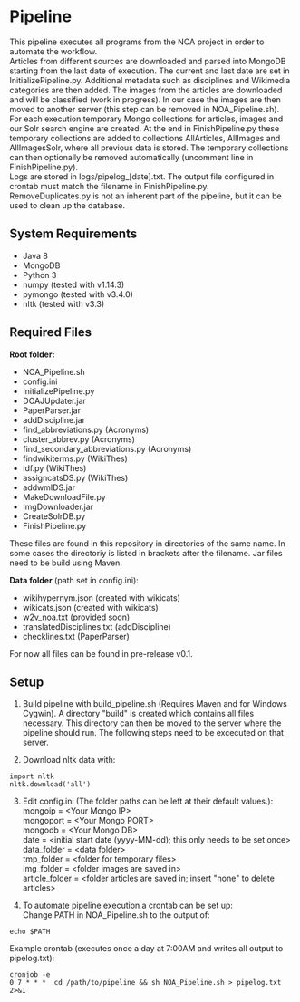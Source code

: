 # Pipeline
This pipeline executes all programs from the NOA project in order to automate the workflow.  
Articles from different sources are downloaded and parsed into MongoDB starting from the last date of execution. The current and last date are set in InitializePipeline.py. Additional metadata such as disciplines and Wikimedia categories are then added. The images from the articles are downloaded and will be classified (work in progress). In our case the images are then moved to another server (this step can be removed in NOA_Pipeline.sh).  
For each execution temporary Mongo collections for articles, images and our Solr search engine are created. At the end in FinishPipeline.py these temporary collections are added to collections AllArticles, AllImages and AllImagesSolr, where all previous data is stored. The temporary collections can then optionally be removed automatically (uncomment line in FinishPipeline.py).  
Logs are stored in logs/pipelog_[date].txt. The output file configured in crontab must match the filename in FinishPipeline.py.  
RemoveDuplicates.py is not an inherent part of the pipeline, but it can be used to clean up the database.


## System Requirements
- Java 8  
- MongoDB  
- Python 3  
- numpy  (tested with v1.14.3)  
- pymongo (tested with v3.4.0)  
- nltk (tested with v3.3)  

## Required Files
**Root folder:**  
- NOA_Pipeline.sh  
- config.ini  
- InitializePipeline.py  
- DOAJUpdater.jar  
- PaperParser.jar  
- addDiscipline.jar  
- find_abbreviations.py (Acronyms)  
- cluster_abbrev.py (Acronyms)  
- find_secondary_abbreviations.py (Acronyms)  
- findwikiterms.py (WikiThes)  
- idf.py (WikiThes)  
- assigncatsDS.py (WikiThes)  
- addwmIDS.jar  
- MakeDownloadFile.py  
- ImgDownloader.jar  
- CreateSolrDB.py  
- FinishPipeline.py

These files are found in this repository in directories of the same name. In some cases the directoriy is listed in brackets after the filename. Jar files need to be build using Maven.

**Data folder** (path set in config.ini):  
- wikihypernym.json (created with wikicats)  
- wikicats.json (created with wikicats)  
- w2v_noa.txt (provided soon)  
- translatedDisciplines.txt (addDiscipline)  
- checklines.txt (PaperParser)  

For now all files can be found in pre-release v0.1.

## Setup
1. Build pipeline with build_pipeline.sh (Requires Maven and for Windows Cygwin). A directory "build" is created which contains all files necessary. This directory can then be moved to the server where the pipeline should run. The following steps need to be excecuted on that server. 

2. Download nltk data with:
```console
import nltk  
nltk.download('all')
```

3. Edit config.ini (The folder paths can be left at their default values.):  
mongoip = \<Your Mongo IP>  
mongoport = \<Your Mongo PORT>  
mongodb = \<Your Mongo DB>  
date = \<initial start date (yyyy-MM-dd); this only needs to be set once>  
data_folder = \<data folder>  
tmp_folder = \<folder for temporary files>  
img_folder = \<folder images are saved in>  
article_folder = <folder articles are saved in; insert "none" to delete articles>  

4. To automate pipeline execution a crontab can be set up:  
Change PATH in NOA_Pipeline.sh to the output of:
```console
echo $PATH
``` 

Example crontab (executes once a day at 7:00AM and writes all output to pipelog.txt):  
```console
cronjob -e 
0 7 * * *  cd /path/to/pipeline && sh NOA_Pipeline.sh > pipelog.txt 2>&1
```
